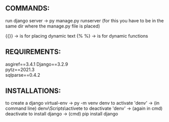 COMMANDS:
------------
run django server -> py manage.py runserver (for this you have to be in the same dir where the manage.py file is placed)

{{}} -> is for placing dynamic text
{% %} -> is for dynamic functions


REQUIREMENTS:
-------------
asgiref==3.4.1
Django==3.2.9  
pytz==2021.3   
sqlparse==0.4.2

INSTALLATIONS:
---------------
to create a django virtual-env ->  py -m venv denv
to activate 'denv' -> (in command line) denv\Scripts\activete
to deactivate 'denv' -> (again in cmd) deactivate
to install django -> (cmd) pip install django